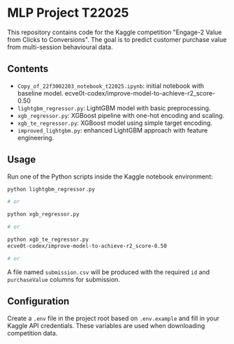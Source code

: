 # MLP Project T22025

This repository contains code for the Kaggle competition
"Engage-2 Value from Clicks to Conversions". The goal is to
predict customer purchase value from multi-session behavioural data.

## Contents

- `Copy_of_22f3002203_notebook_t22025.ipynb`: initial notebook with baseline model.
ecve0t-codex/improve-model-to-achieve-r2_score-0.50
- `lightgbm_regressor.py`: LightGBM model with basic preprocessing.
- `xgb_regressor.py`: XGBoost pipeline with one-hot encoding and scaling.
- `xgb_te_regressor.py`: XGBoost model using simple target encoding.
- `improved_lightgbm.py`: enhanced LightGBM approach with feature engineering.


## Usage

Run one of the Python scripts inside the Kaggle notebook environment:

```bash
python lightgbm_regressor.py

# or

python xgb_regressor.py

# or

python xgb_te_regressor.py
ecve0t-codex/improve-model-to-achieve-r2_score-0.50

# or

```

A file named `submission.csv` will be produced with the required
`id` and `purchaseValue` columns for submission.

## Configuration

Create a `.env` file in the project root based on `.env.example` and fill in your Kaggle API credentials. These variables are used when downloading competition data.
